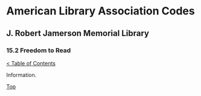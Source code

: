 <head>
	<link rel="stylesheet" type="text/css" href="../main.css">
</head>

[0]: ../README.md
[15.2]: freedom-to-read.md

# American Library Association Codes
## J. Robert Jamerson Memorial Library
### 15.2 Freedom to Read
[< Table of Contents][0]

Information.

[Top][15.2]
